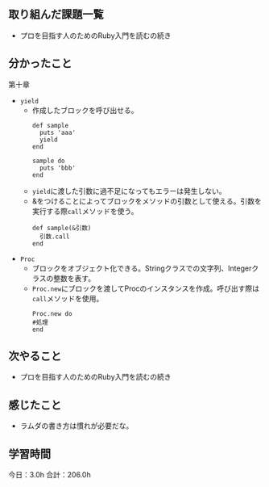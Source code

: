 ## 取り組んだ課題一覧
* プロを目指す人のためのRuby入門を読むの続き
## 分かったこと
第十章
* ```yield```
  * 作成したブロックを呼び出せる。
    ```ruby:code
    def sample
      puts 'aaa'
      yield
    end
    ```
    ```ruby:code
    sample do
      puts 'bbb'
    end
    ```
  * ```yield```に渡した引数に過不足になってもエラーは発生しない。
  * &をつけることによってブロックをメソッドの引数として使える。引数を実行する際```call```メソッドを使う。
    ```ruby:code
    def sample(&引数)
      引数.call
    end
    ```
* ```Proc```
    * ブロックをオブジェクト化できる。Stringクラスでの文字列、Integerクラスの整数を表す。
    * ```Proc.new```にブロックを渡してProcのインスタンスを作成。呼び出す際は```call```メソッドを使用。
      ```ruby:code
      Proc.new do
      #処理
      end
      ```
 
    
    

## 次やること
*  プロを目指す人のためのRuby入門を読むの続き
## 感じたこと
*  ラムダの書き方は慣れが必要だな。
 
## 学習時間
今日：3.0h
合計：206.0h
